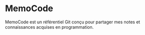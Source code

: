 # MemoCode
MemoCode est un référentiel Git conçu pour partager mes notes et connaissances acquises en programmation. 
